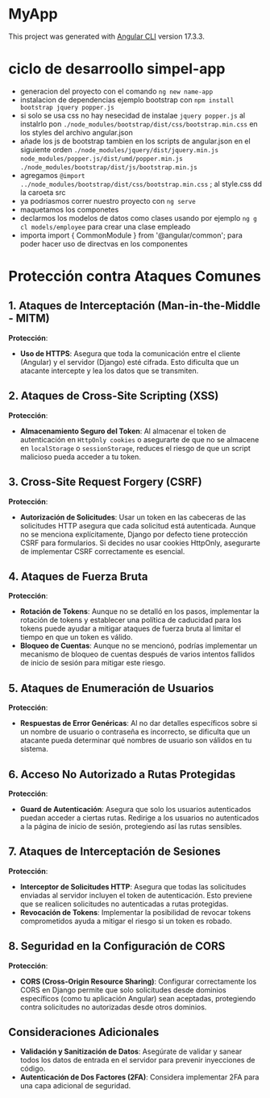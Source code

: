 # MyApp

This project was generated with [Angular CLI](https://github.com/angular/angular-cli) version 17.3.3.
# ciclo de desarroollo simpel-app
- generacion del proyecto con el comando `ng new name-app`
- instalacion de dependencias ejemplo bootstrap con `npm install bootstrap jquery popper.js` 
- si solo se usa css no hay nesecidad de instalae `jquery popper.js` al instalrlo pon `./node_modules/bootstrap/dist/css/bootstrap.min.css` en los styles del archivo angular.json
- añade los js de bootstrap tambien en los scripts de angular.json en el siguiente orden 
    `./node_modules/jquery/dist/jquery.min.js` 
    `node_modules/popper.js/dist/umd/popper.min.js`
    `./node_modules/bootstrap/dist/js/bootstrap.min.js` 
- agregamos `@import ../node_modules/bootstrap/dist/css/bootstrap.min.css` ; al style.css dd la caroeta src
- ya podriasmos correr nuestro proyecto con `ng serve`
- maquetamos los componetes 
- declarmos los modelos de datos como clases usando por ejemplo `ng g cl models/employee` para crear una clase empleado
- importa import { CommonModule } from '@angular/common'; para poder hacer uso de directvas en los componentes 


# Protección contra Ataques Comunes

## 1. Ataques de Interceptación (Man-in-the-Middle - MITM)
**Protección**:
- **Uso de HTTPS**: Asegura que toda la comunicación entre el cliente (Angular) y el servidor (Django) esté cifrada. Esto dificulta que un atacante intercepte y lea los datos que se transmiten.

## 2. Ataques de Cross-Site Scripting (XSS)
**Protección**:
- **Almacenamiento Seguro del Token**: Al almacenar el token de autenticación en `HttpOnly cookies` o asegurarte de que no se almacene en `localStorage` o `sessionStorage`, reduces el riesgo de que un script malicioso pueda acceder a tu token.

## 3. Cross-Site Request Forgery (CSRF)
**Protección**:
- **Autorización de Solicitudes**: Usar un token en las cabeceras de las solicitudes HTTP asegura que cada solicitud está autenticada. Aunque no se menciona explícitamente, Django por defecto tiene protección CSRF para formularios. Si decides no usar cookies HttpOnly, asegurarte de implementar CSRF correctamente es esencial.

## 4. Ataques de Fuerza Bruta
**Protección**:
- **Rotación de Tokens**: Aunque no se detalló en los pasos, implementar la rotación de tokens y establecer una política de caducidad para los tokens puede ayudar a mitigar ataques de fuerza bruta al limitar el tiempo en que un token es válido.
- **Bloqueo de Cuentas**: Aunque no se mencionó, podrías implementar un mecanismo de bloqueo de cuentas después de varios intentos fallidos de inicio de sesión para mitigar este riesgo.

## 5. Ataques de Enumeración de Usuarios
**Protección**:
- **Respuestas de Error Genéricas**: Al no dar detalles específicos sobre si un nombre de usuario o contraseña es incorrecto, se dificulta que un atacante pueda determinar qué nombres de usuario son válidos en tu sistema.

## 6. Acceso No Autorizado a Rutas Protegidas
**Protección**:
- **Guard de Autenticación**: Asegura que solo los usuarios autenticados puedan acceder a ciertas rutas. Redirige a los usuarios no autenticados a la página de inicio de sesión, protegiendo así las rutas sensibles.

## 7. Ataques de Interceptación de Sesiones
**Protección**:
- **Interceptor de Solicitudes HTTP**: Asegura que todas las solicitudes enviadas al servidor incluyen el token de autenticación. Esto previene que se realicen solicitudes no autenticadas a rutas protegidas.
- **Revocación de Tokens**: Implementar la posibilidad de revocar tokens comprometidos ayuda a mitigar el riesgo si un token es robado.

## 8. Seguridad en la Configuración de CORS
**Protección**:
- **CORS (Cross-Origin Resource Sharing)**: Configurar correctamente los CORS en Django permite que solo solicitudes desde dominios específicos (como tu aplicación Angular) sean aceptadas, protegiendo contra solicitudes no autorizadas desde otros dominios.

## Consideraciones Adicionales
- **Validación y Sanitización de Datos**: Asegúrate de validar y sanear todos los datos de entrada en el servidor para prevenir inyecciones de código.
- **Autenticación de Dos Factores (2FA)**: Considera implementar 2FA para una capa adicional de seguridad.
